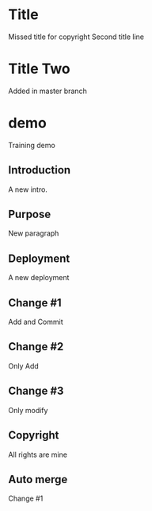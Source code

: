 # Title 
Missed title for copyright 
Second title line 

# Title Two 
Added in master branch 

# demo
Training demo  
## Introduction 
A new intro.
## Purpose 
New paragraph 
## Deployment 
A new deployment 

## Change #1 
Add and Commit

## Change #2
Only Add 

## Change #3 
Only modify

## Copyright 
All rights are mine 

## Auto merge 
Change #1 

